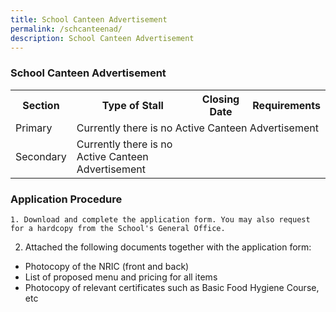 ```yaml
---
title: School Canteen Advertisement
permalink: /schcanteenad/
description: School Canteen Advertisement
---
```

### School Canteen Advertisement

<table>
         <tbody><tr>
        <th>Section</th>
        <th>Type of Stall</th>
        <th>Closing Date</th>
        <th>Requirements</th>
      </tr>
         <tr>
        <td>Primary</td>
        <td colspan="3">Currently there is no Active Canteen Advertisement</td>
      </tr>
      <tr>
        <td>Secondary</td>
        <td>Currently there is no Active Canteen Advertisement</td>
      </tr>
    </tbody>
    </table>
		
### 		Application Procedure


	1. Download and complete the application form. You may also request for a hardcopy from the School's General Office.

2. Attached the following documents together with the application form:

*  Photocopy of the NRIC (front and back)
*  List of proposed menu and pricing for all items
*  Photocopy of relevant certificates such as Basic Food Hygiene Course, etc